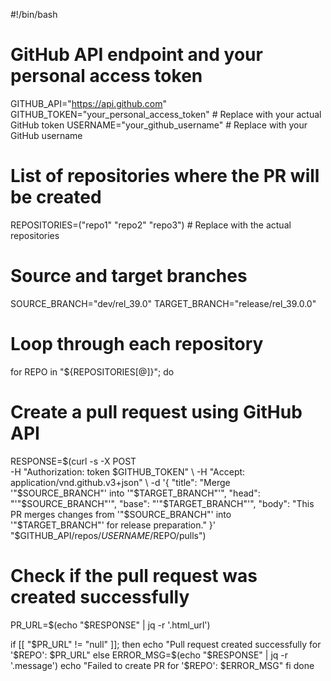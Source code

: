 #!/bin/bash

# GitHub API endpoint and your personal access token
GITHUB_API="https://api.github.com"
GITHUB_TOKEN="your_personal_access_token"  # Replace with your actual GitHub token
USERNAME="your_github_username"            # Replace with your GitHub username

# List of repositories where the PR will be created
REPOSITORIES=("repo1" "repo2" "repo3")  # Replace with the actual repositories

# Source and target branches
SOURCE_BRANCH="dev/rel_39.0"
TARGET_BRANCH="release/rel_39.0.0"

# Loop through each repository
for REPO in "${REPOSITORIES[@]}"; do
  # Create a pull request using GitHub API
  RESPONSE=$(curl -s -X POST \
    -H "Authorization: token $GITHUB_TOKEN" \
    -H "Accept: application/vnd.github.v3+json" \
    -d '{
      "title": "Merge '"$SOURCE_BRANCH"' into '"$TARGET_BRANCH"'",
      "head": "'"$SOURCE_BRANCH"'",
      "base": "'"$TARGET_BRANCH"'",
      "body": "This PR merges changes from '"$SOURCE_BRANCH"' into '"$TARGET_BRANCH"' for release preparation."
    }' "$GITHUB_API/repos/$USERNAME/$REPO/pulls")

  # Check if the pull request was created successfully
  PR_URL=$(echo "$RESPONSE" | jq -r '.html_url')

  if [[ "$PR_URL" != "null" ]]; then
    echo "Pull request created successfully for '$REPO': $PR_URL"
  else
    ERROR_MSG=$(echo "$RESPONSE" | jq -r '.message')
    echo "Failed to create PR for '$REPO': $ERROR_MSG"
  fi
done
